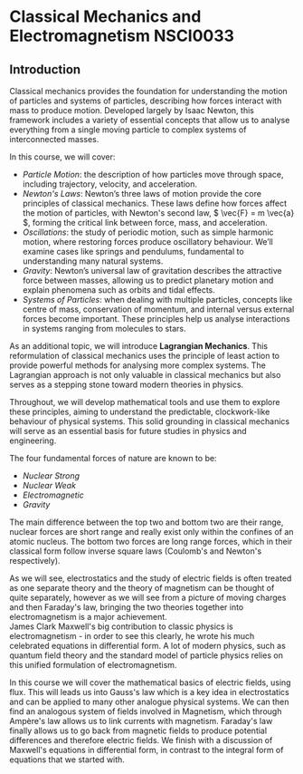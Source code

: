 # Classical Mechanics and Electromagnetism NSCI0033

## Introduction 

Classical mechanics provides the foundation for understanding the motion of particles and systems of particles, describing how forces interact with mass to produce motion. Developed largely by Isaac Newton, this framework includes a variety of essential concepts that allow us to analyse everything from a single moving particle to complex systems of interconnected masses.

In this course, we will cover:

- *Particle Motion*: the description of how particles move through space, including trajectory, velocity, and acceleration.
- *Newton's Laws*: Newton’s three laws of motion provide the core principles of classical mechanics. These laws define how forces affect the motion of particles, with Newton's second law, $ \vec{F} = m \vec{a} $, forming the critical link between force, mass, and acceleration.
- *Oscillations*: the study of periodic motion, such as simple harmonic motion, where restoring forces produce oscillatory behaviour. We’ll examine cases like springs and pendulums, fundamental to understanding many natural systems.
- *Gravity*: Newton’s universal law of gravitation describes the attractive force between masses, allowing us to predict planetary motion and explain phenomena such as orbits and tidal effects.
- *Systems of Particles*: when dealing with multiple particles, concepts like centre of mass, conservation of momentum, and internal versus external forces become important. These principles help us analyse interactions in systems ranging from molecules to stars.

As an additional topic, we will introduce **Lagrangian Mechanics**. This reformulation of classical mechanics uses the principle of least action to provide powerful methods for analysing more complex systems. The Lagrangian approach is not only valuable in classical mechanics but also serves as a stepping stone toward modern theories in physics.

Throughout, we will develop mathematical tools and use them to explore these principles, aiming to understand the predictable, clockwork-like behaviour of physical systems. This solid grounding in classical mechanics will serve as an essential basis for future studies in physics and engineering.

The four fundamental forces of nature are known to be:

- *Nuclear Strong*
- *Nuclear Weak*
- *Electromagnetic*
- *Gravity*

The main difference between the top two and bottom two are their range, nuclear forces are short range and really exist only within the confines of an atomic nucleus.  The bottom two forces are long range forces, which in their classical form follow inverse square laws (Coulomb's and Newton's respectively).

As we will see, electrostatics and the study of electric fields is often treated as one separate theory and the theory of magnetism can be thought of quite separately, 
however as we will see from a picture of moving charges and then Faraday's law, bringing the two theories together into electromagnetism is a major achievement.  
James Clark Maxwell's big contribution to classic physics is electromagnetism - in order to see this clearly, he wrote his much celebrated equations in differential form.  A lot of modern physics, such as quantum field theory and the standard model of particle physics relies on this unified formulation of electromagnetism. 

In this course we will cover the mathematical basics of electric fields, using flux.  This will leads us into Gauss's law which is a key idea in electrostatics and can be 
applied to many other analogue physical systems.  We can then find an analogous system of fields involved in Magnetism, which through Ampère's law allows us to link currents 
with magnetism.  Faraday's law finally allows us to go back from magnetic fields to produce potential differences and therefore electric fields.  We finish with a discussion of 
Maxwell's equations in differential form, in contrast to the integral form of equations that we started with.